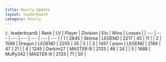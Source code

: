 ```yaml
---
title: Hourly Update
layout: leaderboard
category: hourly
---
```


{: .leaderboard}
| Rank | LV | Player | Division | Elo | Wins | Losses |
| --- | --- | --- | --- | --- | --- | --- |
| <span data-change="0">1</span> | 2845 | <span title="ID: 353063">Sktima</span> | LEGEND | <span data-change="0">2217</span> | <span data-change="0">45</span> | <span data-change="0">11</span> |
| <span data-change="0">2</span> | 1588 | <span title="ID: 337810">Dregun</span> | LEGEND | <span data-change="0">2205</span> | <span data-change="0">35</span> | <span data-change="0">5</span> |
| <span data-change="0">3</span> | 1457 | <span title="ID: 540690">poon</span> | LEGEND | <span data-change="-13">2188</span> | <span data-change="0">47</span> | <span data-change="1">21</span> |
| <span data-change="0">4</span> | 1245 | <span title="ID: 694036">Darkim27</span> | MASTER III | <span data-change="0">2133</span> | <span data-change="0">46</span> | <span data-change="0">24</span> |
| <span data-change="2">5</span> | 1688 | <span title="ID: 720567">Muffy342</span> | MASTER III | <span data-change="33">2133</span> | <span data-change="3">71</span> | <span data-change="0">50</span> |